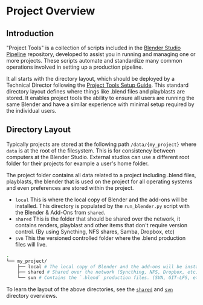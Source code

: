 # Project Overview

## Introduction
"Project Tools" is a collection of scripts included in the [Blender Studio Pipeline](https://projects.blender.org/studio/blender-studio-pipeline) repository, developed to assist you in running and managing one or more projects. These scripts automate and standardize many common operations involved in setting up a production pipeline. 

It all starts with the directory layout, which should be deployed by a Technical Director following the [Project Tools Setup Guide](/td-guide/project-tools-setup.md). This standard directory layout defines where things like .blend files and playblasts are stored. It enables project tools the ability to ensure all users are running the same Blender and have a similar experience with minimal setup required by the individual users.


## Directory Layout

Typically projects are stored at the following path `/data/{my_project}` where `data` is at the root of the filesystem. This is for consistency between computers at the Blender Studio. External studios can use a different root folder for their projects for example a user's home folder.

The project folder contains all data related to a project including .blend files, playblasts, the blender that is used on the project for all operating systems and even preferences are stored within the project. 

 * `local` This is where the local copy of Blender and the add-ons will be installed. This directory is populated by the `run_blender.py` script with the Blender & Add-Ons from `shared`.
 * `shared` This is the folder that should be shared over the network, it contains renders, playblast and other items that don't require version control. (By using Syncthing, NFS shares, Samba, Dropbox, etc)
 * `svn` This the versioned controlled folder where the .blend production files will live.

```bash
.
└── my_project/
    ├── local # The local copy of Blender and the add-ons will be installed.
    ├── shared # Shared over the network (Syncthing, NFS, Dropbox, etc)
    └── svn # Contains the `.blend` production files. (SVN, GIT-LFS, etc)
```

To learn the layout of the above directories, see the [`shared`](/naming-conventions/shared-folder-structure.md) and [`svn`](/naming-conventions/svn-folder-structure.md) directory overviews.
